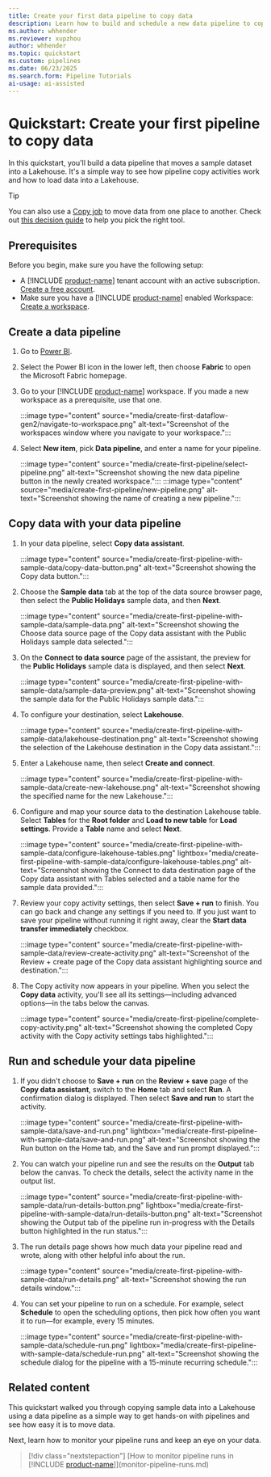 ```yaml
---
title: Create your first data pipeline to copy data
description: Learn how to build and schedule a new data pipeline to copy sample data to a Lakehouse.
ms.author: whhender
ms.reviewer: xupzhou
author: whhender
ms.topic: quickstart
ms.custom: pipelines
ms.date: 06/23/2025
ms.search.form: Pipeline Tutorials
ai-usage: ai-assisted
---
```


# Quickstart: Create your first pipeline to copy data

In this quickstart, you'll build a data pipeline that moves a sample dataset into a Lakehouse. It's a simple way to see how pipeline copy activities work and how to load data into a Lakehouse.

>[!TIP]
>You can also use a [Copy job](quickstart-copy-job.md) to move data from one place to another. Check out [this decision guide](../fundamentals/decision-guide-pipeline-dataflow-spark.md) to help you pick the right tool.

## Prerequisites

Before you begin, make sure you have the following setup:

- A [!INCLUDE [product-name](../includes/product-name.md)] tenant account with an active subscription. [Create a free account](https://azure.microsoft.com/free/).
- Make sure you have a [!INCLUDE [product-name](../includes/product-name.md)] enabled Workspace: [Create a workspace](../fundamentals/create-workspaces.md).

## Create a data pipeline

1. Go to [Power BI](https://app.powerbi.com/).
1. Select the Power BI icon in the lower left, then choose **Fabric** to open the Microsoft Fabric homepage.

1. Go to your [!INCLUDE [product-name](../includes/product-name.md)] workspace. If you made a new workspace as a prerequisite, use that one.

   :::image type="content" source="media/create-first-dataflow-gen2/navigate-to-workspace.png" alt-text="Screenshot of the workspaces window where you navigate to your workspace.":::

1. Select **New item**, pick **Data pipeline**, and enter a name for your pipeline.

   :::image type="content" source="media/create-first-pipeline/select-pipeline.png" alt-text="Screenshot showing the new data pipeline button in the newly created workspace.":::
   :::image type="content" source="media/create-first-pipeline/new-pipeline.png" alt-text="Screenshot showing the name of creating a new pipeline.":::

## Copy data with your data pipeline

1. In your data pipeline, select **Copy data assistant**.

   :::image type="content" source="media/create-first-pipeline-with-sample-data/copy-data-button.png" alt-text="Screenshot showing the Copy data button.":::


1. Choose the **Sample data** tab at the top of the data source browser page, then select the **Public Holidays** sample data, and then **Next**.

   :::image type="content" source="media/create-first-pipeline-with-sample-data/sample-data.png" alt-text="Screenshot showing the Choose data source page of the Copy data assistant with the Public Holidays sample data selected.":::

1. On the **Connect to data source** page of the assistant, the preview for the **Public Holidays** sample data is displayed, and then select **Next**.

   :::image type="content" source="media/create-first-pipeline-with-sample-data/sample-data-preview.png" alt-text="Screenshot showing the sample data for the Public Holidays sample data.":::

1. To configure your destination, select **Lakehouse**.

   :::image type="content" source="media/create-first-pipeline-with-sample-data/lakehouse-destination.png" alt-text="Screenshot showing the selection of the Lakehouse destination in the Copy data assistant.":::

1. Enter a Lakehouse name, then select **Create and connect**.

   :::image type="content" source="media/create-first-pipeline-with-sample-data/create-new-lakehouse.png" alt-text="Screenshot showing the specified name for the new Lakehouse.":::

1. Configure and map your source data to the destination Lakehouse table. Select **Tables** for the **Root folder** and **Load to new table** for **Load settings**. Provide a **Table** name and select **Next**.

   :::image type="content" source="media/create-first-pipeline-with-sample-data/configure-lakehouse-tables.png" lightbox="media/create-first-pipeline-with-sample-data/configure-lakehouse-tables.png" alt-text="Screenshot showing the Connect to data destination page of the Copy data assistant with Tables selected and a table name for the sample data provided.":::

1. Review your copy activity settings, then select **Save + run** to finish. You can go back and change any settings if you need to. If you just want to save your pipeline without running it right away, clear the **Start data transfer immediately** checkbox.

   :::image type="content" source="media/create-first-pipeline-with-sample-data/review-create-activity.png" alt-text="Screenshot of the Review + create page of the Copy data assistant highlighting source and destination.":::

1. The Copy activity now appears in your pipeline. When you select the **Copy data** activity, you'll see all its settings—including advanced options—in the tabs below the canvas.

   :::image type="content" source="media/create-first-pipeline/complete-copy-activity.png" alt-text="Screenshot showing the completed Copy activity with the Copy activity settings tabs highlighted.":::

## Run and schedule your data pipeline

1. If you didn't choose to **Save + run** on the **Review + save** page of the **Copy data assistant**, switch to the **Home** tab and select **Run**. A confirmation dialog is displayed. Then select **Save and run** to start the activity.

   :::image type="content" source="media/create-first-pipeline-with-sample-data/save-and-run.png" lightbox="media/create-first-pipeline-with-sample-data/save-and-run.png" alt-text="Screenshot showing the Run button on the Home tab, and the Save and run prompt displayed.":::

1. You can watch your pipeline run and see the results on the **Output** tab below the canvas. To check the details, select the activity name in the output list.

   :::image type="content" source="media/create-first-pipeline-with-sample-data/run-details-button.png" lightbox="media/create-first-pipeline-with-sample-data/run-details-button.png" alt-text="Screenshot showing the Output tab of the pipeline run in-progress with the Details button highlighted in the run status.":::

1. The run details page shows how much data your pipeline read and wrote, along with other helpful info about the run.

   :::image type="content" source="media/create-first-pipeline-with-sample-data/run-details.png" alt-text="Screenshot showing the run details window.":::

1. You can set your pipeline to run on a schedule. For example, select **Schedule** to open the scheduling options, then pick how often you want it to run—for example, every 15 minutes.

   :::image type="content" source="media/create-first-pipeline-with-sample-data/schedule-run.png" lightbox="media/create-first-pipeline-with-sample-data/schedule-run.png" alt-text="Screenshot showing the schedule dialog for the pipeline with a 15-minute recurring schedule.":::

## Related content

This quickstart walked you through copying sample data into a Lakehouse using a data pipeline as a simple way to get hands-on with pipelines and see how easy it is to move data.

Next, learn how to monitor your pipeline runs and keep an eye on your data.

> [!div class="nextstepaction"]
> [How to monitor pipeline runs in [!INCLUDE [product-name](../includes/product-name.md)]](monitor-pipeline-runs.md)
